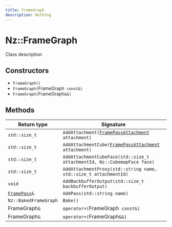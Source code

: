 ```yaml
---
title: FrameGraph
description: Nothing
---
```


# Nz::FrameGraph

Class description

## Constructors

- `FrameGraph()`
- `FrameGraph(`FrameGraph` const&)`
- `FrameGraph(`FrameGraph`&&)`

## Methods

| Return type | Signature |
| ----------- | --------- |
| `std::size_t` | `AddAttachment(`[`FramePassAttachment`](documentation/generated/Graphics/FramePassAttachment.md)` attachment)` |
| `std::size_t` | `AddAttachmentCube(`[`FramePassAttachment`](documentation/generated/Graphics/FramePassAttachment.md)` attachment)` |
| `std::size_t` | `AddAttachmentCubeFace(std::size_t attachmentId, Nz::CubemapFace face)` |
| `std::size_t` | `AddAttachmentProxy(std::string name, std::size_t attachmentId)` |
| `void` | `AddBackbufferOutput(std::size_t backbufferOutput)` |
| [`FramePass`](documentation/generated/Graphics/FramePass.md)`&` | `AddPass(std::string name)` |
| `Nz::BakedFrameGraph` | `Bake()` |
| FrameGraph`&` | `operator=(`FrameGraph` const&)` |
| FrameGraph`&` | `operator=(`FrameGraph`&&)` |
